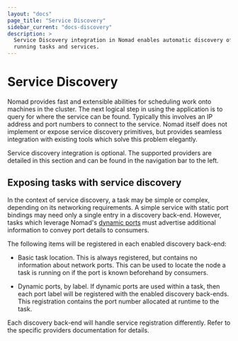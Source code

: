 ```yaml
---
layout: "docs"
page_title: "Service Discovery"
sidebar_current: "docs-discovery"
description: >
  Service Discovery integration in Nomad enables automatic discovery of
  running tasks and services.
---
```


# Service Discovery

Nomad provides fast and extensible abilities for scheduling work onto machines
in the cluster. The next logical step in using the application is to query for
where the service can be found. Typically this involves an IP address and port
numbers to connect to the service. Nomad itself does not implement or expose
service discovery primitives, but provides seamless integration with existing
tools which solve this problem elegantly.

Service discovery integration is optional. The supported providers are detailed
in this section and can be found in the navigation bar to the left.

## Exposing tasks with service discovery

In the context of service discovery, a task may be simple or complex, depending
on its networking requirements. A simple service with static port bindings may
need only a single entry in a discovery back-end. However, tasks which leverage
Nomad's [dynamic ports](/docs/jobspec/index.html#dynamic_ports) must advertise
additional information to convey port details to consumers.

The following items will be registered in each enabled discovery back-end:

* Basic task location. This is always registered, but contains no information
  about network ports. This can be used to locate the node a task is running on
  if the port is known beforehand by consumers.

* Dynamic ports, by label. If dynamic ports are used within a task, then each
  port label will be registered with the enabled discovery back-ends. This
  registration contains the port number allocated at runtime to the
  task.

Each discovery back-end will handle service registration differently. Refer to
the specific providers documentation for details.
